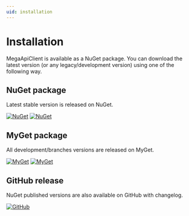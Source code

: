 ```yaml
---
uid: installation
---
```


Installation
============

MegaApiClient is available as a NuGet package. You can download the latest version (or any legacy/development version) using one of the following way.


NuGet package
-------------
Latest stable version is released on NuGet.

[![NuGet](https://img.shields.io/nuget/v/MegaApiClient.svg)](https://www.nuget.org/packages/MegaApiClient/)
[![NuGet](https://img.shields.io/nuget/dt/MegaApiClient.svg)](https://www.nuget.org/packages/MegaApiClient/)


MyGet package
-------------
All development/branches versions are released on MyGet.

[![MyGet](https://img.shields.io/myget/megaapiclient/vpre/MegaApiClient.svg)](https://www.myget.org/feed/megaapiclient/package/nuget/MegaApiClient)
[![MyGet](https://img.shields.io/myget/megaapiclient/dt/MegaApiClient.svg)](https://www.myget.org/feed/megaapiclient/package/nuget/MegaApiClient)


GitHub release
--------------
NuGet published versions are also available on GitHub with changelog.

[![GitHub](https://img.shields.io/github/downloads/gpailler/MegaApiClient/total.svg)](https://github.com/gpailler/MegaApiClient/releases)
